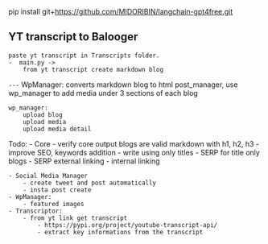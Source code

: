 pip install git+https://github.com/MIDORIBIN/langchain-gpt4free.git
## YT transcript to Balooger
    paste yt transcript in Transcripts folder.
    -  main.py -> 
        from yt transcript create markdown blog
`---`
WpManager:
    converts markdown blog to html post_manager, use wp_manager to add media under 3 sections of each blog

    wp_manager: 
        upload blog
        upload media
        upload media detail

<!-- ------------------------------------------------------------------------- -->
Todo:
    - Core
        - verify core output blogs are valid markdown with h1, h2, h3
        - improve SEO, keywords addition 
        - write using only titles
        - SERP for title only blogs
        - SERP external linking 
        - internal linking

    - Social Media Manager
        - create tweet and post automatically
        - insta post create
    - WpManager:
        - featured images 
    - Transcriptor:
        - from yt link get transcript
            - https://pypi.org/project/youtube-transcript-api/  
            - extract key informations from the transcript    